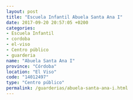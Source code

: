 ```yaml
---
layout: post
title: "Escuela Infantil Abuela Santa Ana I"
date: 2017-09-20 20:57:05 +0200
categories:
- Escuela Infantil
- cordoba
- el-viso
- Centro público
- guarderia
name: "Abuela Santa Ana I"
province: "Córdoba"
location: "El Viso"
code: "14012497"
type: "Centro público"
permalink: /guarderias/abuela-santa-ana-i.html
---
```

